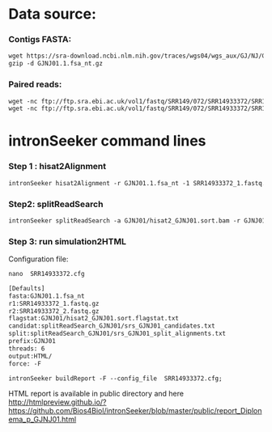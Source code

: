 Data source:
============

### Contigs FASTA: 

```diff
wget https://sra-download.ncbi.nlm.nih.gov/traces/wgs04/wgs_aux/GJ/NJ/GJNJ01/GJNJ01.1.fsa_nt.gz
gzip -d GJNJ01.1.fsa_nt.gz
```

### Paired reads:

```diff
wget -nc ftp://ftp.sra.ebi.ac.uk/vol1/fastq/SRR149/072/SRR14933372/SRR14933372_2.fastq.gz
wget -nc ftp://ftp.sra.ebi.ac.uk/vol1/fastq/SRR149/072/SRR14933372/SRR14933372_1.fastq.gz

```

intronSeeker command lines
============================

### Step 1 : hisat2Alignment

```diff
intronSeeker hisat2Alignment -r GJNJ01.1.fsa_nt -1 SRR14933372_1.fastq.gz -2 SRR14933372_2.fastq.gz --prefix GJNJ01 -o GJNJ01 -t 12
```

### Step2: splitReadSearch

```diff
intronSeeker splitReadSearch -a GJNJ01/hisat2_GJNJ01.sort.bam -r GJNJ01.1.fsa_nt --prefix GJNJ01 --output splitReadSearch_GJNJ01
```

### Step 3: run simulation2HTML

Configuration file:

```diff
nano  SRR14933372.cfg
```


```diff
[Defaults]
fasta:GJNJ01.1.fsa_nt
r1:SRR14933372_1.fastq.gz
r2:SRR14933372_2.fastq.gz
flagstat:GJNJ01/hisat2_GJNJ01.sort.flagstat.txt
candidat:splitReadSearch_GJNJ01/srs_GJNJ01_candidates.txt
split:splitReadSearch_GJNJ01/srs_GJNJ01_split_alignments.txt
prefix:GJNJ01
threads: 6                
output:HTML/
force: -F
```


```diff
intronSeeker buildReport -F --config_file  SRR14933372.cfg;

```

HTML report is available in public directory and here http://htmlpreview.github.io/?https://github.com/Bios4Biol/intronSeeker/blob/master/public/report_Diplonema_p_GJNJ01.html
